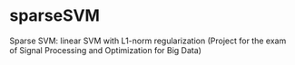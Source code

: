 # sparseSVM
Sparse SVM: linear SVM with L1-norm regularization (Project for the exam of Signal Processing and Optimization for Big Data)
